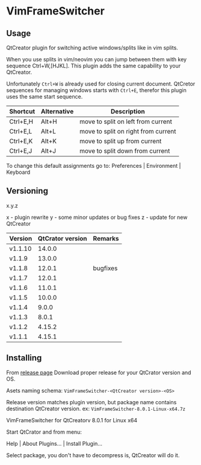 # VimFrameSwitcher

## Usage
QtCreator plugin for switching active windows/splits like in vim splits.

When you use splits in vim/neovim you can jump between them with key sequence
Ctrl+W,[HJKL]. This plugin adds the same capability to your QtCreator.

Unfortunately `Ctrl+W` is already used for closing current document.
QtCretor sequences for managing windows starts with `Ctrl+E`, therefor
this plugin uses the same start sequence.

| Shortcut | Alternative | Description |
|----------|-------------|-------------|
| Ctrl+E,H | Alt+H       | move to split on left from current |
| Ctrl+E,L | Alt+L       | move to split on right from current |
| Ctrl+E,K | Alt+K       | move to split up from current |
| Ctrl+E,J | Alt+J       | move to split down from current |

To change this default assignments go to:
Preferences | Environment | Keyboard

## Versioning

x.y.z

x - plugin rewrite
y - some minor updates or bug fixes
z - update for new QtCreator

| Version | QtCrator version| Remarks |
|---------|-----------------|---------|
| v1.1.10 |  14.0.0 | |
| v1.1.9  |  13.0.0 | |
| v1.1.8  |  12.0.1 | bugfixes |
| v1.1.7  |  12.0.1 ||
| v1.1.6  |  11.0.1 ||
| v1.1.5  |  10.0.0 ||
| v1.1.4  |  9.0.0 ||
| v1.1.3  |  8.0.1 ||
| v1.1.2  |  4.15.2 ||
| v1.1.1  |  4.15.1 ||


## Installing

From [release page](https://github.com/RockFordgt/VimFrameSwitcher/releases)
Download proper release for your QtCrator version and OS.

Asets naming schema:
`VimFrameSwitcher-<QtCreator version>-<OS>`

Release version matches plugin version, but package name contains
destination QtCreator version.
ex: `VimFrameSwitcher-8.0.1-Linux-x64.7z`

VimFrameSwitcher for QtCreatorv 8.0.1 for Linux x64

Start QtCrator and from menu:

Help | About Plugins... | Install Plugin...

Select package, you don't have to decompress is, QtCreator will do it.



